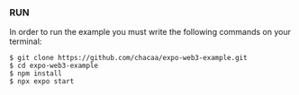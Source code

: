 ### RUN
In order to run the example you must write the following commands on your terminal:
```
$ git clone https://github.com/chacaa/expo-web3-example.git
$ cd expo-web3-example
$ npm install
$ npx expo start
```
